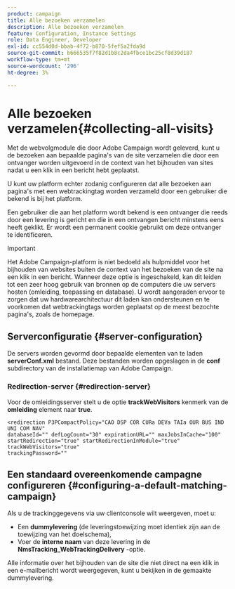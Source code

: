 ```yaml
---
product: campaign
title: Alle bezoeken verzamelen
description: Alle bezoeken verzamelen
feature: Configuration, Instance Settings
role: Data Engineer, Developer
exl-id: cc554d0d-bbab-4f72-b870-5fef5a2fda9d
source-git-commit: b666535f7f82d1b8c2da4fbce1bc25cf8d39d187
workflow-type: tm+mt
source-wordcount: '296'
ht-degree: 3%

---
```


# Alle bezoeken verzamelen{#collecting-all-visits}

Met de webvolgmodule die door Adobe Campaign wordt geleverd, kunt u de bezoeken aan bepaalde pagina&#39;s van de site verzamelen die door een ontvanger worden uitgevoerd in de context van het bijhouden van sites nadat u een klik in een bericht hebt geplaatst.

U kunt uw platform echter zodanig configureren dat alle bezoeken aan pagina&#39;s met een webtrackingtag worden verzameld door een gebruiker die bekend is bij het platform.

Een gebruiker die aan het platform wordt bekend is een ontvanger die reeds door een levering is gericht en die in een ontvangen bericht minstens eens heeft geklikt. Er wordt een permanent cookie gebruikt om deze ontvanger te identificeren.

>[!IMPORTANT]
>
>Het Adobe Campaign-platform is niet bedoeld als hulpmiddel voor het bijhouden van websites buiten de context van het bezoeken van de site na een klik in een bericht. Wanneer deze optie is ingeschakeld, kan dit leiden tot een zeer hoog gebruik van bronnen op de computers die uw servers hosten (omleiding, toepassing en database). U wordt aangeraden ervoor te zorgen dat uw hardwarearchitectuur dit laden kan ondersteunen en te voorkomen dat webtrackingtags worden geplaatst op de meest bezochte pagina&#39;s, zoals de homepage.

## Serverconfiguratie {#server-configuration}

De servers worden gevormd door bepaalde elementen van te laden **serverConf.xml** bestand. Deze bestanden worden opgeslagen in de **conf** subdirectory van de installatiemap van Adobe Campaign.

### Redirection-server {#redirection-server}

Voor de omleidingsserver stelt u de optie **trackWebVisitors** kenmerk van de **omleiding** element naar **true**.

```
<redirection P3PCompactPolicy="CAO DSP COR CURa DEVa TAIa OUR BUS IND UNI COM NAV"
databaseId="" defLogCount="30" expirationURL="" maxJobsInCache="100"
startRedirection="true" startRedirectionInModule="true" trackWebVisitors="true"
trackingPassword=""
```

## Een standaard overeenkomende campagne configureren {#configuring-a-default-matching-campaign}

Als u de trackinggegevens via uw clientconsole wilt weergeven, moet u:

* Een **dummylevering** (de leveringstoewijzing moet identiek zijn aan de toewijzing van het doelschema),
* Voer de **interne naam** van deze levering in de **NmsTracking_WebTrackingDelivery** -optie.

Alle informatie over het bijhouden van de site die niet direct na een klik in een e-mailbericht wordt weergegeven, kunt u bekijken in de gemaakte dummylevering.
